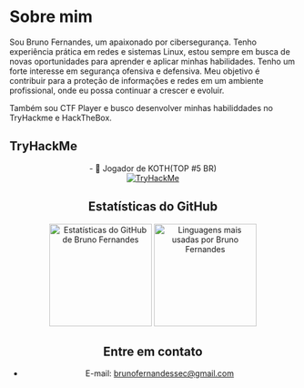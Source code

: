 # Sobre mim
Sou Bruno Fernandes, um apaixonado por cibersegurança. Tenho experiência prática em redes e sistemas Linux, estou sempre em busca de novas oportunidades para aprender e aplicar minhas habilidades. Tenho um forte interesse em segurança ofensiva e defensiva. Meu objetivo é contribuir para a proteção de informações e redes em um ambiente profissional, onde eu possa continuar a crescer e evoluir. 

Também sou CTF Player e busco desenvolver minhas habiliddades no TryHackme e HackTheBox.



## TryHackMe
<div align="center">
- 👑 Jogador de KOTH(TOP #5 BR)<br>
  <a href="https://tryhackme.com/p/brunofsec"><img src="https://tryhackme-badges.s3.amazonaws.com/brunofsec.png" alt="TryHackMe"></a 
</div>


## Estatísticas do GitHub
<div align="center">
  <img height="180em" src="https://github-readme-stats.vercel.app/api?username=brunofrs&show_icons=true&theme=gotham&include_all_commits=true&count_private=true" alt="Estatísticas do GitHub de Bruno Fernandes">
  <img height="180em" src="https://github-readme-stats.vercel.app/api/top-langs/?username=brunofrs&layout=compact&langs_count=7&theme=gotham" alt="Linguagens mais usadas por Bruno Fernandes">
</div>

## Entre em contato
- E-mail: brunofernandessec@gmail.com
